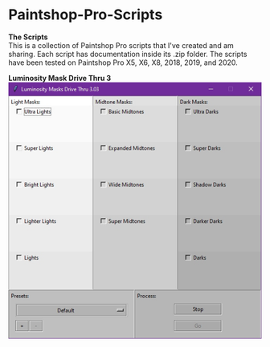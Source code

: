 # Paintshop-Pro-Scripts
**The Scripts**</br>
This is a collection of Paintshop Pro scripts that I've created and am sharing. Each script has documentation inside its .zip folder. The scripts have been tested on Paintshop Pro X5, X6, X8, 2018, 2019, and 2020.

**Luminosity Mask Drive Thru 3**</br>
![LMDT](/images/lmdt.jpg)
